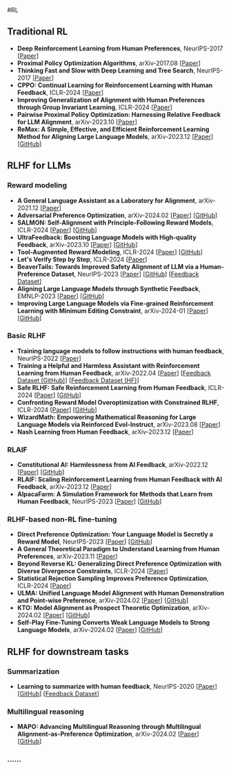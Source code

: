 #RL

## Traditional RL

- **Deep Reinforcement Learning from Human Preferences**, NeurIPS-2017 [[Paper](https://papers.nips.cc/paper_files/paper/2017/hash/d5e2c0adad503c91f91df240d0cd4e49-Abstract.html)]
- **Proximal Policy Optimization Algorithms**, arXiv-2017.08 [[Paper](http://arxiv.org/abs/1707.06347)]
- **Thinking Fast and Slow with Deep Learning and Tree Search**, NeurIPS-2017 [[Paper](https://papers.nips.cc/paper_files/paper/2017/hash/d8e1344e27a5b08cdfd5d027d9b8d6de-Abstract.html)]
- **CPPO: Continual Learning for Reinforcement Learning with Human Feedback**, ICLR-2024 [[Paper](https://openreview.net/forum?id=86zAUE80pP)]
- **Improving Generalization of Alignment with Human Preferences through Group Invariant Learning**, ICLR-2024 [[Paper](https://openreview.net/forum?id=fwCoLe3TAX)]
- **Pairwise Proximal Policy Optimization: Harnessing Relative Feedback for LLM Alignment**, arXiv-2023.10 [[Paper](https://arxiv.org/abs/2310.00212)]
- **ReMax: A Simple, Effective, and Efficient Reinforcement Learning Method for Aligning Large Language Models**, arXiv-2023.12 [[Paper](https://arxiv.org/abs/2310.10505)] [[GitHub](https://github.com/liziniu/ReMax)]

## RLHF for LLMs

### Reward modeling

- **A General Language Assistant as a Laboratory for Alignment**, arXiv-2021.12 [[Paper](http://arxiv.org/abs/2112.00861)]
- **Adversarial Preference Optimization**, arXiv-2024.02 [[Paper](https://arxiv.org/abs/2311.08045)] [[GitHub](https://github.com/Linear95/APO)]
- **SALMON: Self-Alignment with Principle-Following Reward Models**, ICLR-2024 [[Paper](https://openreview.net/forum?id=xJbsmB8UMx)] [[GitHub](https://github.com/IBM/SALMON)]
- **UltraFeedback: Boosting Language Models with High-quality Feedback**, arXiv-2023.10 [[Paper](https://arxiv.org/abs/2310.01377)] [[GitHub](https://github.com/OpenBMB/UltraFeedback)]
- **Tool-Augmented Reward Modeling**, ICLR-2024 [[Paper](https://openreview.net/forum?id=d94x0gWTUX)] [[GitHub](https://github.com/ernie-research/Tool-Augmented-Reward-Model)]
- **Let's Verify Step by Step**, ICLR-2024 [[Paper](https://openreview.net/forum?id=v8L0pN6EOi)]
- **BeaverTails: Towards Improved Safety Alignment of LLM via a Human-Preference Dataset**, NeurIPS-2023 [[Paper](https://papers.nips.cc/paper_files/paper/2023/hash/4dbb61cb68671edc4ca3712d70083b9f-Abstract-Datasets_and_Benchmarks.html)] [[GitHub](https://github.com/PKU-Alignment/beavertails)] [[Feedback Dataset](https://huggingface.co/datasets/PKU-Alignment/PKU-SafeRLHF)]
- **Aligning Large Language Models through Synthetic Feedback**, EMNLP-2023 [[Paper](https://aclanthology.org/2023.emnlp-main.844/)] [[GitHub](https://github.com/naver-ai/almost)]
- **Improving Large Language Models via Fine-grained Reinforcement Learning with Minimum Editing Constraint**, arXiv-2024-01 [[Paper](https://arxiv.org/abs/2401.06081)] [[GitHub](https://github.com/RUCAIBox/RLMEC)]

### Basic RLHF

- **Training language models to follow instructions with human feedback**, NeurIPS-2022 [[Paper](https://papers.nips.cc/paper_files/paper/2022/hash/b1efde53be364a73914f58805a001731-Abstract-Conference.html)]
- **Training a Helpful and Harmless Assistant with Reinforcement Learning from Human Feedback**, arXiv-2022.04 [[Paper](http://arxiv.org/abs/2204.05862)] [[Feedback Dataset (GitHub)](https://github.com/anthropics/hh-rlhf)] [[Feedback Dataset (HF)](https://huggingface.co/datasets/Anthropic/hh-rlhf)]
- **Safe RLHF: Safe Reinforcement Learning from Human Feedback**, ICLR-2024 [[Paper](https://openreview.net/forum?id=TyFrPOKYXw)] [[GitHub](https://github.com/PKU-Alignment/safe-rlhf)]
- **Confronting Reward Model Overoptimization with Constrained RLHF**, ICLR-2024 [[Paper](https://openreview.net/forum?id=gkfUvn0fLU)] [[GitHub](https://github.com/tedmoskovitz/ConstrainedRL4LMs)]
- **WizardMath: Empowering Mathematical Reasoning for Large Language Models via Reinforced Evol-Instruct**, arXiv-2023.08 [[Paper](https://arxiv.org/abs/2308.09583)]
- **Nash Learning from Human Feedback**, arXiv-2023.12 [[Paper](https://arxiv.org/abs/2312.00886)]

### RLAIF

- **Constitutional AI: Harmlessness from AI Feedback**, arXiv-2022.12 [[Paper](https://arxiv.org/abs/2212.08073)] [[GitHub](https://github.com/anthropics/ConstitutionalHarmlessnessPaper)]
- **RLAIF: Scaling Reinforcement Learning from Human Feedback with AI Feedback**, arXiv-2023.12 [[Paper](https://arxiv.org/abs/2309.00267)]
- **AlpacaFarm: A Simulation Framework for Methods that Learn from Human Feedback**, NeurIPS-2023 [[Paper](https://proceedings.neurips.cc/paper_files/paper/2023/hash/5fc47800ee5b30b8777fdd30abcaaf3b-Abstract-Conference.html)] [[GitHub](https://github.com/tatsu-lab/alpaca_farm)]

### RLHF-based non-RL fine-tuning

- **Direct Preference Optimization: Your Language Model is Secretly a Reward Model**, NeurIPS-2023 [[Paper](https://papers.nips.cc/paper_files/paper/2023/hash/a85b405ed65c6477a4fe8302b5e06ce7-Abstract-Conference.html)] [[GitHub](https://github.com/eric-mitchell/direct-preference-optimization)]
- **A General Theoretical Paradigm to Understand Learning from Human Preferences**, arXiv-2023.11 [[Paper](https://arxiv.org/abs/2310.12036)]
- **Beyond Reverse KL: Generalizing Direct Preference Optimization with Diverse Divergence Constraints**, ICLR-2024 [[Paper](https://openreview.net/forum?id=2cRzmWXK9N)]
- **Statistical Rejection Sampling Improves Preference Optimization**, ICLR-2024 [[Paper](https://openreview.net/forum?id=xbjSwwrQOe)]
- **ULMA: Unified Language Model Alignment with Human Demonstration and Point-wise Preference**, arXiv-2024.02 [[Paper](https://arxiv.org/abs/2312.02554)] [[GitHub](https://github.com/Unified-Language-Model-Alignment/src)]
- **KTO: Model Alignment as Prospect Theoretic Optimization**, arXiv-2024.02 [[Paper](https://arxiv.org/abs/2402.01306)] [[GitHub](https://github.com/ContextualAI/HALOs)]
- **Self-Play Fine-Tuning Converts Weak Language Models to Strong Language Models**, arXiv-2024.02 [[Paper](https://arxiv.org/abs/2401.01335)] [[GitHub](https://github.com/uclaml/SPIN)]

## RLHF for downstream tasks

### Summarization

- **Learning to summarize with human feedback**, NeurIPS-2020 [[Paper](https://proceedings.neurips.cc/paper/2020/hash/1f89885d556929e98d3ef9b86448f951-Abstract.html)] [[GitHub](https://github.com/openai/summarize-from-feedback)] [[Feedback Dataset](https://huggingface.co/datasets/openai/summarize_from_feedback)]

### Multilingual reasoning

- **MAPO: Advancing Multilingual Reasoning through Multilingual Alignment-as-Preference Optimization**, arXiv-2024.02 [[Paper](https://arxiv.org/abs/2401.06838)] [[GitHub](https://github.com/NJUNLP/MAPO)]

### ......

